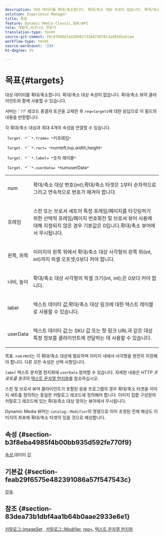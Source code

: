 ```yaml
---
description: 대상 데이터를 확대/축소합니다. 확대/축소 대상 속성이 없습니다. 확대/축소 뷰어 클라이언트와 함께 사용할 수 있습니다.
solution: Experience Manager
title: 목표
feature: Dynamic Media Classic,SDK/API
role: 개발자,비즈니스 전문가
translation-type: tm+mt
source-git-commit: f6c97606d7a4209427316d7367013ad9585a5cae
workflow-type: tm+mt
source-wordcount: '334'
ht-degree: 2%

---
```



# 목표{#targets}

대상 데이터를 확대/축소합니다. 확대/축소 대상 속성이 없습니다. 확대/축소 뷰어 클라이언트와 함께 사용할 수 있습니다.

서버는 &#39; `??`&#39; 레코드 종결자 토큰을 교체한 후 `req=targets`에 대한 응답으로 이 필드의 내용을 반환합니다.

각 확대/축소 대상과 최대 4개의 속성을 연결할 수 있습니다.

` Target. *``*.frame= *`키프레임`*`

` Target. *``*.rect= *`numleft,top,width,height`*`

` Target. *``*.label= *`숫자 레이블`*`

` Target. *``*.userData= *`numuserData`*`

<table id="simpletable_4C20157A7A444DEB9959B335CAFBAEC8"> 
 <tr class="strow"> 
  <td class="stentry"> <p> <span class="codeph"> <span class="varname"> num  </span> </span> </p> </td> 
  <td class="stentry"> <p>확대/축소 대상 번호(int);확대/축소 타겟은 1부터 순차적으로 그리고 연속적으로 번호가 매겨야 합니다. </p> </td> 
 </tr> 
 <tr class="strow"> 
  <td class="stentry"> <p> <span class="codeph"> <span class="varname"> 프레임  </span> </span> </p> </td> 
  <td class="stentry"> <p>스핀 또는 브로셔 세트의 특정 프레임/페이지를 타깃팅하기 위한 선택적 프레임/페이지 번호회전 및 브로셔 뷰어 사용에 대해 지정되지 않은 경우 기본값은 0입니다.확대/축소 뷰어에서 무시됩니다. </p> </td> 
 </tr> 
 <tr class="strow"> 
  <td class="stentry"> <p> <span class="codeph"> <span class="varname"> 왼쪽, 위쪽  </span> </span> </p> </td> 
  <td class="stentry"> <p>이미지의 왼쪽 위에서 확대/축소 대상 사각형의 왼쪽 위(int, int)까지 픽셀 오프셋;0보다 커야 합니다. </p> </td> 
 </tr> 
 <tr class="strow"> 
  <td class="stentry"> <p> <span class="codeph"> <span class="varname"> 너비, 높이  </span> </span> </p> </td> 
  <td class="stentry"> <p>확대/축소 대상 사각형의 픽셀 크기(int, int);은 0보다 커야 합니다. </p> </td> 
 </tr> 
 <tr class="strow"> 
  <td class="stentry"> <p> <span class="codeph"> <span class="varname"> label  </span> </span> </p> </td> 
  <td class="stentry"> <p>텍스트 데이터 값;확대/축소 대상 링크에 대한 텍스트 레이블로 사용할 수 있습니다. </p> </td> 
 </tr> 
 <tr class="strow"> 
  <td class="stentry"> <p> <span class="codeph"> <span class="varname"> userData  </span> </span> </p> </td> 
  <td class="stentry"> <p>텍스트 데이터 값;는 SKU 값 또는 핫 링크 URL과 같은 대상 특정 정보를 클라이언트에 전달하는 데 사용할 수 있습니다. </p> </td> 
 </tr> 
</table>

목표. *`num`*.rect는 각 확대/축소 대상에 필요하며 이미지 내에서 사각형을 완전히 지정해야 합니다. 다른 모든 속성은 선택 사항입니다.

*`label`* 텍스트 문자열 현지화에  *`userData`* 참여할 수 있습니다. 자세한 내용은 *HTTP 프로토콜 참조*&#x200B;의 [텍스트 문자열 현지화](/help/aem-is-ir-api/is-api/http-ref/image-serving-api-ref/c-http-protocol-reference/c-syntax-and-features/r-text-string-localization.md)를 참조하십시오.

스핀 및 브로셔 뷰어 클라이언트가 포함된 응용 프로그램의 경우 확대/축소 타겟을 이미지 세트를 정의하는 동일한 카탈로그 레코드에 정의해야 합니다. 이미지 집합 구성원의 카탈로그 레코드에 있는 확대/축소 대상 정의는 뷰어에서 무시됩니다.

Dynamic Media 뷰어는 `catalog::Modifier`의 명령으로 이미 조정된 전체 해상도 이미지의 좌표에 확대/축소 타겟이 있을 것으로 예상합니다.

## 속성 {#section-b3f8eba4985f4b00bb935d592fe770f9}

[속성 ](/help/aem-is-ir-api/is-api/image-catalog/image-serving-api-ref/c-image-catalog-reference/c-overview/c-common-data-types/r-property-data.md) 데이터 값.

## 기본값 {#section-feab29f6575e482391086a57f547543c}

없음.

## 참조 {#section-83dea73b1dbf4aa1b64b0aae2933e6e1}

[카탈로그::ImageSet](../../../../../../is-api/image-catalog/image-serving-api-ref/c-image-catalog-reference/c-image-svg-data-reference/c-image-data-reference/r-imageset-cat.md#reference-4764d347afd64afdaede9a74c7565256) ,  [카탈로그::Modifier](../../../../../../is-api/image-catalog/image-serving-api-ref/c-image-catalog-reference/c-image-svg-data-reference/c-image-data-reference/r-modifier-cat.md#reference-d2c6884b3a2248fab81a112d27969834),  [req=](/help/aem-is-ir-api/is-api/http-ref/image-serving-api-ref/c-http-protocol-reference/c-command-reference/r-req/r-req.md),  [텍스트 문자열 현지화](/help/aem-is-ir-api/is-api/http-ref/image-serving-api-ref/c-http-protocol-reference/c-syntax-and-features/r-text-string-localization.md)
